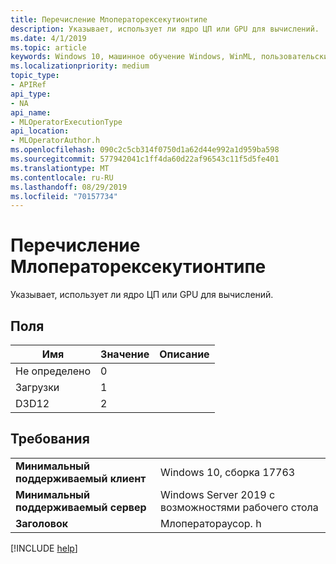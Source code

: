 ```yaml
---
title: Перечисление Млоператорексекутионтипе
description: Указывает, использует ли ядро ЦП или GPU для вычислений.
ms.date: 4/1/2019
ms.topic: article
keywords: Windows 10, машинное обучение Windows, WinML, пользовательские операторы, Млоператорексекутионтипе
ms.localizationpriority: medium
topic_type:
- APIRef
api_type:
- NA
api_name:
- MLOperatorExecutionType
api_location:
- MLOperatorAuthor.h
ms.openlocfilehash: 090c2c5cb314f0750d1a62d44e992a1d959ba598
ms.sourcegitcommit: 577942041c1ff4da60d22af96543c11f5d5fe401
ms.translationtype: MT
ms.contentlocale: ru-RU
ms.lasthandoff: 08/29/2019
ms.locfileid: "70157734"
---
```

# <a name="mloperatorexecutiontype-enum"></a>Перечисление Млоператорексекутионтипе

Указывает, использует ли ядро ЦП или GPU для вычислений.

## <a name="fields"></a>Поля

| Имя | Значение | Описание |
|------|-------|-------------|
| Не определено | 0 | |
| Загрузки | 1 | |
| D3D12 | 2 | |

## <a name="requirements"></a>Требования

| | |
|-|-|
| **Минимальный поддерживаемый клиент** | Windows 10, сборка 17763 |
| **Минимальный поддерживаемый сервер** | Windows Server 2019 с возможностями рабочего стола |
| **Заголовок** | Млоператораусор. h |

[!INCLUDE [help](../../includes/get-help.md)]
